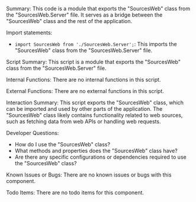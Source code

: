 Summary:
This code is a module that exports the "SourcesWeb" class from the "SourcesWeb.Server" file. It serves as a bridge between the "SourcesWeb" class and the rest of the application.

Import statements:
- `import SourcesWeb from './SourcesWeb.Server';`: This imports the "SourcesWeb" class from the "SourcesWeb.Server" file.

Script Summary:
This script is a module that exports the "SourcesWeb" class from the "SourcesWeb.Server" file.

Internal Functions:
There are no internal functions in this script.

External Functions:
There are no external functions in this script.

Interaction Summary:
This script exports the "SourcesWeb" class, which can be imported and used by other parts of the application. The "SourcesWeb" class likely contains functionality related to web sources, such as fetching data from web APIs or handling web requests.

Developer Questions:
- How do I use the "SourcesWeb" class?
- What methods and properties does the "SourcesWeb" class have?
- Are there any specific configurations or dependencies required to use the "SourcesWeb" class?

Known Issues or Bugs:
There are no known issues or bugs with this component.

Todo Items:
There are no todo items for this component.